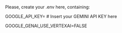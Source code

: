 Please, create your .env here, containing:

GOOGLE_API_KEY= # Insert your GEMINI API KEY here

GOOGLE_GENAI_USE_VERTEXAI=FALSE
